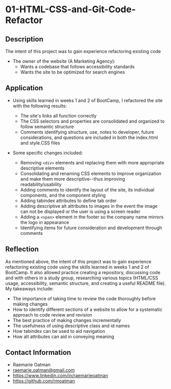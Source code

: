 # 01-HTML-CSS-and-Git-Code-Refactor

## Description
The intent of this project was to gain experience refactoring existing code

- The owner of the website (A Marketing Agency):
    - Wants a codebase that follows accessibility standards
    - Wants the site to be optimized for search engines

## Application
- Using skills learned in weeks 1 and 2 of BootCamp, I refactored the site with the following results:
    - The site's links all function correctly
    - The CSS selectors and properties are consolidated and organized to follow semantic structure
    - Comments identifying structure, use, notes to developer, future considerations, and questions are included in both the index.html and style.CSS files

- Some specific changes included:
    - Removing `<div>` elements and replacing them with more appropriate descriptive elements
    - Consolidating and renaming CSS elements to improve organization and make them more descriptive--thus improving readability/usability
    - Adding comments to identify the layout of the site, its individual components, and the component styling
    - Adding tabindex attributes to define tab order
    - Adding descriptive alt attributes to images in the event the image can not be displayed or the user is using a screen reader
    - Adding a `<span>` element in the footer so the company name mirrors the logo in appearance
    - Identifying items for future consideration and development through comments

## Reflection
As mentioned above, the intent of this project was to gain experience refactoring existing code using the skills learned in weeks 1 and 2 of BootCamp.  It also allowed practice creating a repository, discussing code and with others in a study group, researching various topics (HTML/CSS usage, accessibility, semantic structure, and creating a useful README file).  My takeaways include:
-   The importance of taking time to review the code thoroughly before making changes
-   How to identify different sections of a website to allow for a systematic approach to code review and revision
-   The best practice of making changes incrementally
-   The usefulness of using descriptive class and id names
-   How tabindex can be used to aid navigation
-   How alt attributes can aid in conveying meaning

## Contact Information
- Raemarie Oatman
- raemarie.oatman@gmail.com
- https://www.linkedin.com/in/raemarieoatman
- https://github.com/rmoatman
